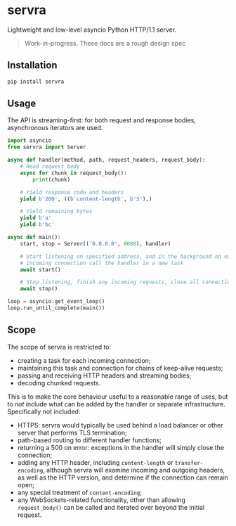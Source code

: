 # servra

Lightweight and low-level asyncio Python HTTP/1.1 server.

> Work-in-progress. These docs are a rough design spec


## Installation

```bash
pip install servra
```


## Usage

The API is streaming-first: for both request and response bodies, asynchronous iterators are used.

```python
import asyncio
from servra import Server

async def handler(method, path, request_headers, request_body):
    # Read request body
    async for chunk in request_body():
        print(chunk)

    # Yield response code and headers
    yield b'200', ((b'content-length', b'3'),)

    # Yield remaining bytes
    yield b'a'
    yield b'bc'

async def main():
    start, stop = Server(('0.0.0.0', 8080), handler)

    # Start listening on specified address, and in the background on each
    # incoming connection call the handler in a new task
    await start()

    # Stop listening, finish any incoming requests, close all connections
    await stop()

loop = asyncio.get_event_loop()
loop.run_until_complete(main())
```


## Scope

The scope of servra is restricted to:

- creating a task for each incoming connection;
- maintaining this task and connection for chains of keep-alive requests;
- passing and receiving HTTP headers and streaming bodies;
- decoding chunked requests.

This is to make the core behaviour useful to a reasonable range of uses, but to _not_ include what can be added by the handler or separate infrastructure. Specifically not included:

- HTTPS: servra would typically be used behind a load balancer or other server that performs TLS termination;
- path-based routing to different handler functions;
- returning a 500 on error: exceptions in the handler will simply close the connection;
- adding any HTTP header, including `content-length` or `transfer-encoding`, although servra will examine incoming and outgoing headers, as well as the HTTP version, and determine if the connection can remain open;
- any special treatment of `content-encoding`;
- any WebSockets-related functionality, other than allowing `request_body()` can be called and iterated over beyond the initial request.
